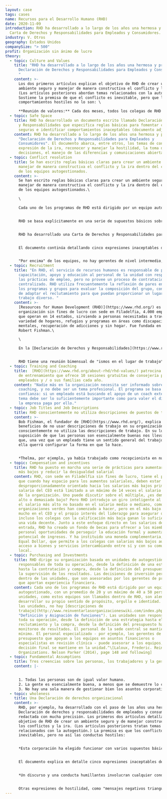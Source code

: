 ```yaml
---
layout: case
tags: cases
name: Recursos para el Desarrollo Humano (RHD)
date: 2020-11-09
introduction: RHD ha desarrollado a lo largo de los años una hermosa y precisa
  Carta de Derechos y Responsabilidades para Empleados y Consumidores.
industry: V. Otros
geography: Estados Unidos
companySize: "> 500"
profit: Organización sin ánimo de lucro
theory:
  - topic: Culture and Values
    title: "RHD ha desarrollado a lo largo de los años una hermosa y precisa
      Declaración de Derechos y Responsabilidades para Empleados y Consumidores.
      "
    content: >-
      Los dos primeros artículos explican el objetivo de RHD de crear un
      ambiente seguro y manejar de manera constructiva el conflicto y la ira.
      (Los artículos posteriores abordan temas relacionados con la autogestión.)
      Sostiene la premisa de que el conflicto es inevitable, pero que los
      comportamientos hostiles no lo son: \

      **Reunión de valores:** Cada dos meses, todos los colegas de RHD están invitados a unirse a la reunión de implementación de valores, donde las personas pueden plantear los asuntos que han encontrado respecto a los valores en el lugar de trabajo o sugerir cambios a la Declaración de Derechos y Responsabilidades. La reunión es muy concurrida. Bob Fishman, fundador de RHD, separa tiempo para estar presente cada vez.
  - topic: Safe Space
    title: RHD ha desarrollado un documento escrito llamado Declaración de Derechos
      y Responsabilidades que especifica reglas básicas para fomentar conductas
      seguras e identificar comportamientos inaceptables (documento adjunto).
    content: RHD ha desarrollado a lo largo de los años una hermosa y precisa
      "Declaración de Derechos y Responsabilidades para Empleados y
      Consumidores". El documento abarca, entre otros, los temas de conflicto,
      expresión de la ira, reconocer y manejar la hostilidad, la toma de
      decisiones, el manejo de las diferencias y comunicaciones abiertas.
  - topic: Conflict resolution
    title: Se han escrito reglas básicas claras para crear un ambiente seguro y
      manejar de manera constructiva el conflicto y la ira dentro del contexto
      de los equipos autogestionados.
    content: >-
      Se han escrito reglas básicas claras para crear un ambiente seguro y
      manejar de manera constructiva el conflicto y la ira dentro del contexto
      de los equipos autogestionados.\

      \

      Cada uno de los programas de RHD está dirigido por un equipo autogestionado, con un promedio de 20 y un máximo de 50 personas. Las unidades, como se llama a estos equipos, se les anima a desarrollar su propio sentido de propósito, orgullo e identidad. Las unidades son responsables de toda su operación. El personal central de la sede se mantiene al mínimo. El personal especializado puede asesorar a los equipos, pero la decisión final se mantiene en la unidad. En RHD, los equipos tienen un líder de equipo (llamado "Director de la Unidad"). Los Directores de Unidad no tienen poder para imponer decisiones y no pueden contratar o despedir unilateralmente a nadie.


      RHD se basa explícitamente en una serie de supuestos básicos sobre la gente y el trabajo, incluyendo que: 1) todas las personas son de igual valor humano, 2) las personas son esencialmente buenas a menos que se demuestre lo contrario, y 3) no hay una sola manera de gestionar las cuestiones corporativas bien.


      RHD ha desarrollado una Carta de Derechos y Responsabilidades para Empleados y Consumidores. Los dos primeros artículos explican el objetivo de RHD de crear un ambiente seguro y manejar de manera constructiva el conflicto y la ira. La organización ha identificado varios supuestos básicos, que guían las operaciones. Una es que hay múltiples caminos "correctos" o caminos que podemos seguir para tomar decisiones. Por lo tanto, no hay una realidad "verdadera" o "absoluta". Cada persona en una situación tiene su propia visión de la realidad y su propia perspectiva sobre la forma más eficaz de hacer las cosas. Mientras que el conflicto y la diferencia (o el desacuerdo) es algo normal que debemos esperar, las expresiones explosivas o hostiles de la cólera no son aceptables en RHD. Como miembro de la comunidad RHD, es importante ser capaz de hacer dos cosas: a) Separarse de nuestra propia necesidad de tener “la razón” para oír y respetar las realidades y perspectivas de los demás; y, b) Diferenciar entre los pensamientos (Lo que está pasando dentro de su cabeza) y comportamientos (lo que usted hace o dice).


      El documento continúa detallando cinco expresiones inaceptables de hostilidad. El primero, “discurso y comportamiento humillante", se describe en los siguientes términos: El discurso y la conducta de descalificación implican cualquier comportamiento verbal o no verbal que alguien haga y que socave la autoestima de otra persona e implique que él / ella es menos que valioso como ser humano. Tales comportamientos incluyen, pero no se limitan a, poner sobrenombres, ridiculizar, sarcasmo u otras acciones que "derriban" a la gente. Descalificar a una persona con tales comportamientos físicos como entornar sus ojos cuando la persona habla o negando de otra manera su importancia como miembro de la comunidad es también inaceptable. Cualquier persona que encuentre tal comportamiento hostil tiene el derecho y la responsabilidad de exponerlo como un problema. Otras expresiones de hostilidad incluyen "mensajes negativos triangulados", "amenaza de abandono", "descalificar la realidad de la otra persona" e "intimidación / explosión" se definen de manera igualmente precisa.


      "Por encima" de los equipos, no hay gerentes de nivel intermedio, sino líderes de hubs que apoyan un número de unidades. Los líderes del centro esperan ser informados de los principales problemas existentes o potenciales. Aunque ellos pueden aconsejar o ayudar, la responsabilidad de resolver problemas permanece en el equipo de colaboradores.
  - topic: Recruitment
    title: "En RHD, el servicio de recursos humanos es responsable de proporcionar
      capacitación, apoyo y educación al personal de la unidad con respecto a
      las prácticas de empleo, pero no provee un proceso de contratación
      centralizado. RHD utiliza frecuentemente la reflexión de pares en todos
      los programas y grupos para evaluar la composición del grupo, con el fin
      de adaptar el reclutamiento para que puedan proporcionar un lugar de
      trabajo diverso. "
    content: >-
      [Resources for Human Development (RHD)](https://www.rhd.org/) es una
      organización sin fines de lucro con sede en Filadelfia, 4.000 empleados
      que operan en 14 estados, sirviendo a personas necesitadas a través de una
      variedad de hogares, refugios y programas en áreas como discapacidades
      mentales, recuperación de adicciones y sin hogar. Fue fundada en 1970 por
      Robert Fishman.\

      \

      En la [Declaración de Derechos y Responsabilidades](https://www.rhd.org/about-rhd/rhd-values/) (un documento que especifica reglas básicas detalladas para fomentar conductas seguras e identificar comportamientos inaceptables) se indica que se solicita a todos los programas y grupos de toda la organización que examinen periódicamente la composición de los miembros de su grupo, Y reflexionar sobre las razones e impactos de esa composición. Sobre la base de esa reflexión, el grupo puede querer tomar decisiones acerca de cómo avanzará en la creación y valoración de una membresía diversa. 


      RHD tiene una reunión bimensual de "ismos en el lugar de trabajo". Cualquier persona que sienta que la organización debe prestar atención a una forma específica de racismo, sexismo o cualquier otro "-ismismo" puede unirse a la reunión. Si se nota que la organización como un todo tiende a contratar desproporcionadamente más blancos que los negros, o que las mujeres generalmente no asumen ciertos papeles; No hay ninguna parte que no se pueda confrontar; Todo el mundo está llamado a encontrar una solución.
  - topic: Training and Coaching
    title:  [RHD](https://www.rhd.org/about-rhd/rhd-values/) patrocina un programa
      de entrenamiento que ofrece 10 sesiones gratuitas de consejería para los
      empleados y / o sus familias cada año.
    content: "Nadie más en la organización necesita ser informado sobre el tema del
      coaching, y no debe ser un tema profesional. El programa se basa en la
      confianza: si un empleado está buscando el apoyo de un coach externo, el
      tema debe ser lo suficientemente importante como para valer el dinero que
      la empresa paga por ello."
  - topic: Job Titles and Job Descriptions
    title: RHD conscientemente no utiliza descripciones de puestos de trabajo
    content: >-
      Bob Fishman, el fundador de [RHD](https://www.rhd.org/), explica los
      beneficios de no usar descripciones de trabajo en su organización: RHD
      conscientemente no utiliza las descripciones de trabajo. En su lugar, la
      suposición de que las personas son esencialmente buenas nos lleva a creer
      que, una vez que un empleado tiene un sentido general del trabajo, él o
      ella querrá configurar la forma en que lo hace.


      *Thelma, por ejemplo, ya había trabajado como recepcionista en nuestra nueva clínica ambulatoria durante muchos años cuando me pidió una descripción del trabajo. ... Sentí, y así le dije, que era absurdo para mí definir los detalles de su trabajo ya que ella ya estaba haciendo un trabajo de calidad. Una de sus conductas sobresalientes era la amabilidad con la que saludaba a nuestros clientes, les traía café y se aseguraba de que el terapeuta los llevara a la sala de terapia de manera oportuna. Delinear su bondad era imposible: las palabras jamás hubieran hecho justicia a su calor sincero. Thelma ya sabía cómo realizar su trabajo y una descripción detallada del trabajo, creía yo, le habría hecho más daño que bien. ... No hay una sola manera de definir un trabajo, y ningún supervisor tiene la respuesta a cómo debe realizarse el trabajo de otra persona. Si ... yo imponía mi punto de vista sobre su trabajo, la corporación podría perder, como efecto, su contribución especial - su manera de manejar la relación entre las personas. Eso habría sido una gran pérdida.*
  - topic: Compensation and incentives
    title: RHD ha puesto en marcha una serie de prácticas para aumentar los salarios
      más bajos y reducir la desigualdad salarial
    content: RHD, con sede en Filadelfia sin fines de lucro, tiene el principio de
      que cuando hay espacio para los aumentos salariales, deben estar
      desproporcionadamente orientado hacia los salarios más bajos primero. El
      salario del CEO está limitado a un máximo de 14 veces el salario más bajo
      de la organización. Uno puede discutir sobre el múltiple, ¿es demasiado
      alto o demasiado bajo? Pero RHD introdujo un giro inteligente al limitar
      el salario más alto no basado en el salario medio o mediano, como muchas
      organizaciones verdes han comenzado a hacer, pero en el más bajo. Ahora es
      mucho en el CEO y el propio interés del liderazgo para asegurar que
      incluso los colegas con la calificación más baja ganan lo suficiente para
      una vida decente. Junto a este enfoque directo en los salarios de nivel de
      entrada, RHD ha creado un fondo de becas para ofrecer a los miembros del
      personal oportunidades de perseguir la educación formal y aumentar su
      potencial de ingresos. Y ha instituido una moneda complementaria, la RHD
      Equal Dollar, que permite a los colegas con salarios más bajos aumentar su
      acceso a bienes y servicios intercambiando entre sí y con su comunidad
      local.
  - topic: Purchasing and Investments
    title: RHD dirige su organización basada en unidades de autogestión que son
      responsables de toda su operación, desde la definición de una estrategia
      hasta la contratación y compra, desde la definición del presupuesto hasta
      la supervisión de los resultados. Las decisiones de inversión permanecen
      dentro de las unidades, que son asesoradas por los gerentes de presupuesto
      que aportan experiencia financiera.
    content: Cada uno de los programas de RHD está dirigido por un equipo
      autogestionado, con un promedio de 20 y un máximo de 40 a 50 personas. Las
      unidades, como estos equipos son llamados dentro de RHD, son alentados a
      desarrollar su propio sentido de propósito, orgullo e identidad. Dentro de
      las unidades, no hay [descripciones de
      trabajo](http://www.reinventarlasorganizacioneswiki.com/index.php?title=Definici%C3%B3n_y_Asignaci%C3%B3n_de_funciones
      "Definición y Asignación de funciones"). Las unidades son responsables de
      toda su operación, desde la definición de una estrategia hasta el
      reclutamiento y la compra, desde la definición del presupuesto hasta el
      monitoreo de resultados. El personal de la sede central se mantiene al
      mínimo. El personal especializado - por ejemplo, los gerentes de
      presupuesto que apoyan a los equipos en asuntos financieros o
      especialistas en revisión clínica - puede asesorar a los equipos, pero la
      decisión final se mantiene en la unidad.^\[Laloux, Frederic. Reinventing
      Organizations. Nelson Parker (2014), page 148 and following]
  - topic: Fundamental Assumptions
    title: Tres creencias sobre las personas, los trabajadores y la gestión.
    content: |-
      

      1. Todas las personas son de igual valor humano.
      2. La gente es esencialmente buena, a menos que se demuestre lo contrario.
      3. No hay una sola manera de gestionar bien los asuntos corporativos.
  - topic: wholeness
    title: Una Declaración de derechos organizacional
    content: >-
      RHD, por ejemplo, ha desarrollado con el paso de los años una hermosa
      Declaración de derechos y responsabilidades de empleados y consumidores,
      redactada con mucha precisión. Los primeros dos artículos detallan el
      objetivo de RHD de crear un ambiente seguro y de manejar constructivamente
      los conflictos y la ira. (Los artículos posteriores tratan temas
      relacionados con la autogestión.) La premisa es que los conflictos son
      inevitables, pero no así las conductas hostiles:


      *Esta corporación ha elegido funcionar con varios supuestos básicos. Uno de ellos es que existen múltiples formas o caminos "correctos" que podemos seguir para tomar decisiones; no existe una realidad "verdadera" o "absoluta". En una situación dada, cada persona mantiene su punto de vista sobre la realidad y su propia perspectiva acerca de la forma más eficaz de hacer las cosas. Este supuesto nos permite reconocer que el conflicto es inevitable y que habrá desacuerdos en el lugar de trabajo. Si bien cabe esperar que existan conflictos y diferencias (o desacuerdos), las expresiones explosivas u hostiles de ira no son aceptables en RHD. Como miembro de la comunidad de RHD es importante ser capaz de hacer dos cosas:* a) separarse de la necesidad de "tener razón" a fin de escuchar y respetar las realidades y perspectivas de los demás y, b) b) diferenciar entre pensamientos (lo que sucede en nuestra cabeza) y comportamientos (lo que hacemos o decimos).*(14)*


      El documento explica en detalle cinco expresiones inaceptables de hostilidad. La primera, discurso y conducta humillantes, se describe en los siguientes términos:


      *Un discurso y una conducta humillantes involucran cualquier conducta verbal o no verbal que se perciba como algo que socava la autoestima de alguien y que implica que tiene menos valor humano. Dichas conductas incluyen, entre otras, el uso de ofensas, burlas, sarcasmo u otras acciones que denigran a las personas. Humillar a una persona con conductas físicas tales como entornar los ojos cuando la persona habla o negar su importancia como miembro de la comunidad también es inaceptable. Todo aquel que se encuentre con una conducta hostil de este tipo tiene el derecho y la responsabilidad de hacerla aflorar como un problema.*(15)


      Otras expresiones de hostilidad, como "mensajes negativos triangulados", "amenaza de abandono", "invalidar la realidad de otra persona" e "intimidación/ explosión", se definen de manera igualmente precisa.(16)
---
```


